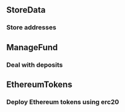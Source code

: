 ## StoreData
### Store addresses

## ManageFund
### Deal with deposits

## EthereumTokens
### Deploy Ethereum tokens using erc20
